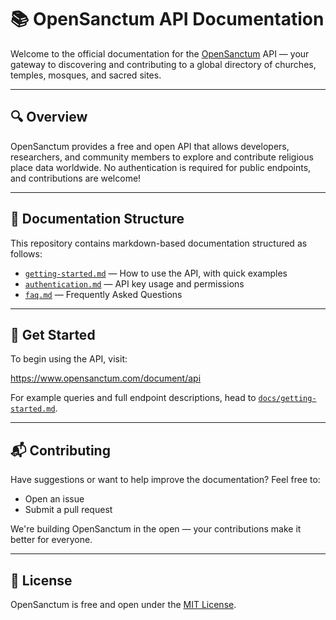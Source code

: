 # 📚 OpenSanctum API Documentation

Welcome to the official documentation for the [OpenSanctum](https://www.opensanctum.com) API — your gateway to discovering and contributing to a global directory of churches, temples, mosques, and sacred sites.

---

## 🔍 Overview

OpenSanctum provides a free and open API that allows developers, researchers, and community members to explore and contribute religious place data worldwide. No authentication is required for public endpoints, and contributions are welcome!

---

## 📖 Documentation Structure

This repository contains markdown-based documentation structured as follows:

- [`getting-started.md`](docs/getting-started.md) — How to use the API, with quick examples
- [`authentication.md`](docs/authentication.md) — API key usage and permissions
- [`faq.md`](docs/faq.md) — Frequently Asked Questions

---

## 🚀 Get Started

To begin using the API, visit:

https://www.opensanctum.com/document/api


For example queries and full endpoint descriptions, head to [`docs/getting-started.md`](docs/getting-started.md).

---

## 📬 Contributing

Have suggestions or want to help improve the documentation? Feel free to:

- Open an issue
- Submit a pull request

We're building OpenSanctum in the open — your contributions make it better for everyone.

---

## 📜 License

OpenSanctum is free and open under the [MIT License](LICENSE).
